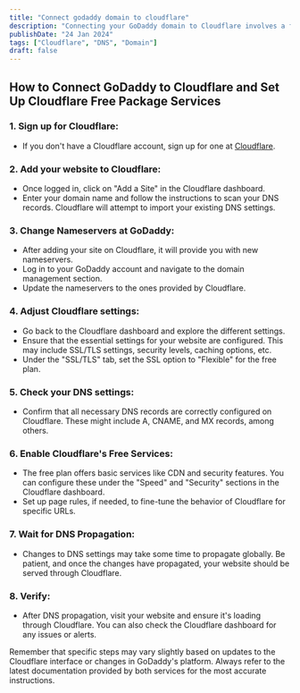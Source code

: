 ```yaml
---
title: "Connect godaddy domain to cloudflare"
description: "Connecting your GoDaddy domain to Cloudflare involves a few steps. Cloudflare free plan offers essential services like CDN and security features."
publishDate: "24 Jan 2024"
tags: ["Cloudflare", "DNS", "Domain"]
draft: false
---
```


## How to Connect GoDaddy to Cloudflare and Set Up Cloudflare Free Package Services

### 1. Sign up for Cloudflare:

- If you don't have a Cloudflare account, sign up for one at [Cloudflare](https://www.cloudflare.com/).

### 2. Add your website to Cloudflare:

- Once logged in, click on "Add a Site" in the Cloudflare dashboard.
- Enter your domain name and follow the instructions to scan your DNS records. Cloudflare will attempt to import your existing DNS settings.

### 3. Change Nameservers at GoDaddy:

- After adding your site on Cloudflare, it will provide you with new nameservers.
- Log in to your GoDaddy account and navigate to the domain management section.
- Update the nameservers to the ones provided by Cloudflare.

### 4. Adjust Cloudflare settings:

- Go back to the Cloudflare dashboard and explore the different settings.
- Ensure that the essential settings for your website are configured. This may include SSL/TLS settings, security levels, caching options, etc.
- Under the "SSL/TLS" tab, set the SSL option to "Flexible" for the free plan.

### 5. Check your DNS settings:

- Confirm that all necessary DNS records are correctly configured on Cloudflare. These might include A, CNAME, and MX records, among others.

### 6. Enable Cloudflare's Free Services:

- The free plan offers basic services like CDN and security features. You can configure these under the "Speed" and "Security" sections in the Cloudflare dashboard.
- Set up page rules, if needed, to fine-tune the behavior of Cloudflare for specific URLs.

### 7. Wait for DNS Propagation:

- Changes to DNS settings may take some time to propagate globally. Be patient, and once the changes have propagated, your website should be served through Cloudflare.

### 8. Verify:

- After DNS propagation, visit your website and ensure it's loading through Cloudflare. You can also check the Cloudflare dashboard for any issues or alerts.

Remember that specific steps may vary slightly based on updates to the Cloudflare interface or changes in GoDaddy's platform. Always refer to the latest documentation provided by both services for the most accurate instructions.
